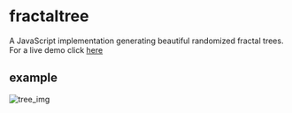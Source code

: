# fractaltree
A JavaScript implementation generating beautiful randomized fractal trees. For a live demo click [here](https://olafvisker.bitbucket.io/Fractal%20Trees/)

## example
![tree_img](https://github.com/olafvisker/fractaltree/img/tree.png "Generated fractal tree")
